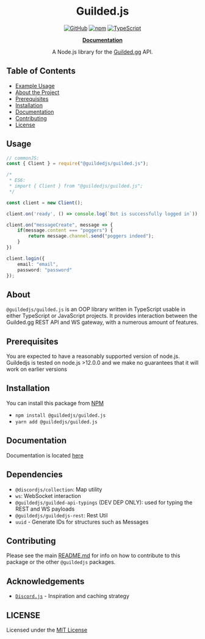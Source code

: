 <div align="center">
<h1>Guilded.js</h1>

<p><a href="https://github.com/guildedjs/guilded.js/blob/master/LICENSE"><img src="https://img.shields.io/github/license/guildedjs/guilded.js" alt="GitHub"></a>
<a href="https://www.npmjs.com/package/@guildedjs/guilded.js"><img src="https://img.shields.io/npm/v/@guildedjs/guilded.js?color=crimson&amp;logo=npm" alt="npm"></a>
<a href="https://github.com/guildedjs/guilded.js/actions/workflows/typescript.yml"><img src="https://github.com/guildedjs/guilded.js/actions/workflows/typescript.yml/badge.svg" alt="TypeScript"></a></p>

<p><a href="https://guilded.js.org/modules/guilded_js.html"><b>Documentation</b></a></p>

A Node.js library for the [Guilded.gg](https://www.guilded.gg/) API.
</div>

## Table of Contents
* [Example Usage](#usage)
* [About the Project](#about)
* [Prerequisites](#prerequisites)
* [Installation](#installation)
* [Documentation](#documentation)
* [Contributing](#contributing)
* [License](#LICENSING)

## Usage
```ts
// commonJS:
const { Client } = require("@guildedjs/guilded.js");

/*
 * ES6:
 * import { Client } from "@guildedjs/guilded.js";
 */

const client = new Client();

client.on('ready', () => console.log(`Bot is successfully logged in`));

client.on("messageCreate", message => {
    if(message.content === "poggers") {
        return message.channel.send("poggers indeed");
    }
})

client.login({
    email: "email",
    password: "password"
});
```

## About
`@guildedjs/guilded.js` is an OOP library written in TypeScript usable in either TypeScript or JavaScript projects. It provides interaction between the Guilded.gg REST API and WS gateway, with a numerous amount of features.

## Prerequisites
You are expected to have a reasonably supported version of node.js. Guildedjs is tested on node.js >12.0.0 and we make no guarantees that it will work on earlier versions

## Installation
You can install this package from [NPM](https://www.npmjs.com/package/@guildedjs/guilded.js)

- `npm install @guildedjs/guilded.js`
- `yarn add @guildedjs/guilded.js`

## Documentation
Documentation is located [here](https://guilded.js.org)

## Dependencies
- `@discordjs/collection`: Map utility
- `ws`: WebSocket interaction
- `@guildedjs/guilded-api-typings` (DEV DEP ONLY): used for typing the REST and WS payloads
- `@guildedjs/guildedjs-rest`: Rest Util
- `uuid` - Generate IDs for structures such as Messages

## Contributing
Please see the main [README.md](https://github.com/guildedjs/guilded.js) for info on how to contribute to this package or the other `@guildedjs` packages.

## Acknowledgements
- [`Discord.js`](https://discord.js.org/#/) - Inspiration and caching strategy

## LICENSE
Licensed under the [MIT License](https://github.com/guildedjs/guildedjs/blob/master/LICENSE)